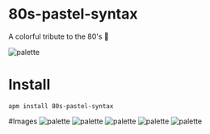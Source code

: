 # 80s-pastel-syntax
A colorful tribute to the 80's :blue_heart:

![palette](https://raw.githubusercontent.com/Kelvinrr/80s-pastel-syntax/master/80s%20pattern.png)

# Install

```console
apm install 80s-pastel-syntax
```

#Images
![palette](https://raw.githubusercontent.com/Kelvinrr/80s-pastel-syntax/master/screenshot_1.png)
![palette](https://raw.githubusercontent.com/Kelvinrr/80s-pastel-syntax/master/screenshot_2.png)
![palette](https://raw.githubusercontent.com/Kelvinrr/80s-pastel-syntax/master/screenshot_3.png)
![palette](https://raw.githubusercontent.com/Kelvinrr/80s-pastel-syntax/master/screenshot_4.png)
![palette](https://raw.githubusercontent.com/Kelvinrr/80s-pastel-syntax/master/80s-fasion-pastels.png)
